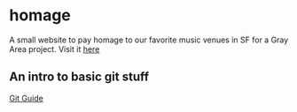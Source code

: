 # homage
A small website to pay homage to our favorite music venues in SF for a Gray Area project.
Visit it [here](http://leiac.me/homage/)

## An intro to basic git stuff
[Git Guide](https://rogerdudler.github.io/git-guide/)
